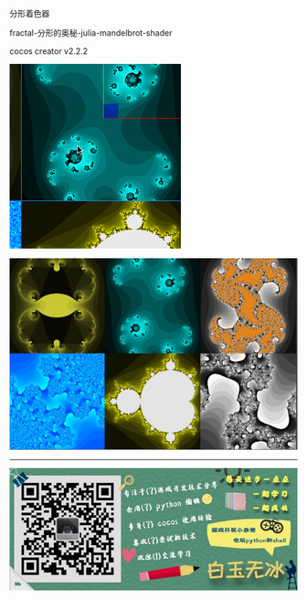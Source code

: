 分形着色器

fractal-分形的奥秘-julia-mandelbrot-shader

cocos creator v2.2.2 

![](./../img/fractal.gif)

![](./../img/fractal.jpg)

---

![](./../img/about.jpg)